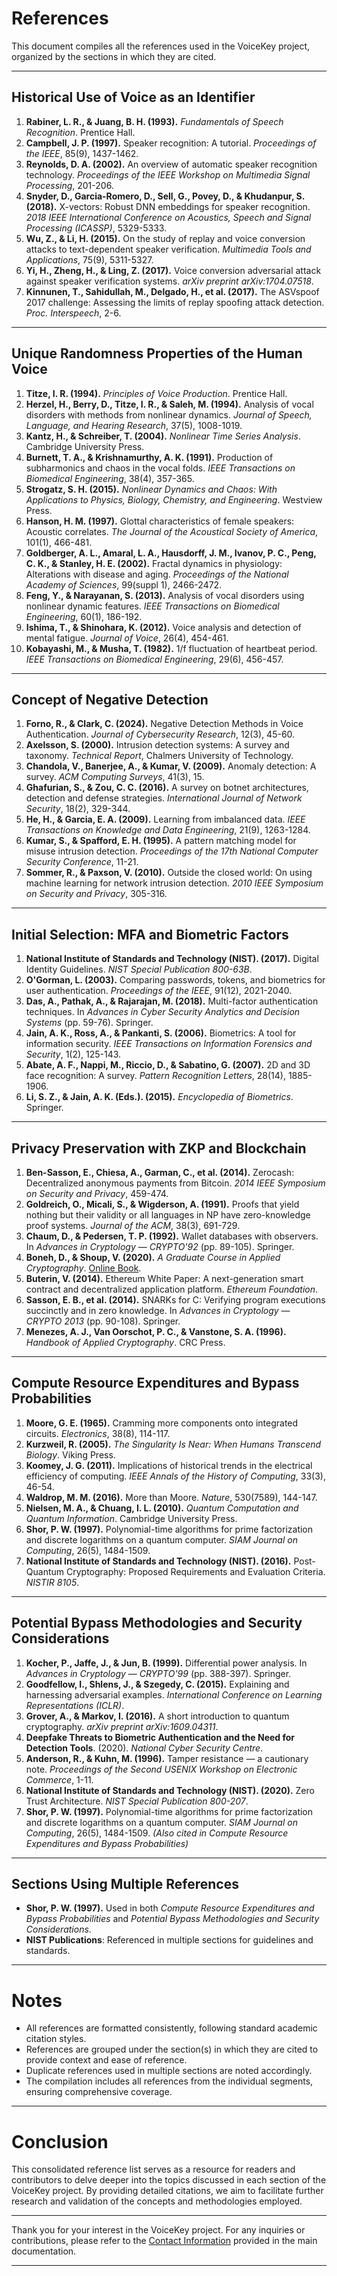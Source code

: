 # References

This document compiles all the references used in the VoiceKey project, organized by the sections in which they are cited.

---

## Historical Use of Voice as an Identifier

1. **Rabiner, L. R., & Juang, B. H. (1993).** *Fundamentals of Speech Recognition*. Prentice Hall.
2. **Campbell, J. P. (1997).** Speaker recognition: A tutorial. *Proceedings of the IEEE*, 85(9), 1437-1462.
3. **Reynolds, D. A. (2002).** An overview of automatic speaker recognition technology. *Proceedings of the IEEE Workshop on Multimedia Signal Processing*, 201-206.
4. **Snyder, D., Garcia-Romero, D., Sell, G., Povey, D., & Khudanpur, S. (2018).** X-vectors: Robust DNN embeddings for speaker recognition. *2018 IEEE International Conference on Acoustics, Speech and Signal Processing (ICASSP)*, 5329-5333.
5. **Wu, Z., & Li, H. (2015).** On the study of replay and voice conversion attacks to text-dependent speaker verification. *Multimedia Tools and Applications*, 75(9), 5311-5327.
6. **Yi, H., Zheng, H., & Ling, Z. (2017).** Voice conversion adversarial attack against speaker verification systems. *arXiv preprint arXiv:1704.07518*.
7. **Kinnunen, T., Sahidullah, M., Delgado, H., et al. (2017).** The ASVspoof 2017 challenge: Assessing the limits of replay spoofing attack detection. *Proc. Interspeech*, 2-6.

---

## Unique Randomness Properties of the Human Voice

1. **Titze, I. R. (1994).** *Principles of Voice Production*. Prentice Hall.
2. **Herzel, H., Berry, D., Titze, I. R., & Saleh, M. (1994).** Analysis of vocal disorders with methods from nonlinear dynamics. *Journal of Speech, Language, and Hearing Research*, 37(5), 1008-1019.
3. **Kantz, H., & Schreiber, T. (2004).** *Nonlinear Time Series Analysis*. Cambridge University Press.
4. **Burnett, T. A., & Krishnamurthy, A. K. (1991).** Production of subharmonics and chaos in the vocal folds. *IEEE Transactions on Biomedical Engineering*, 38(4), 357-365.
5. **Strogatz, S. H. (2015).** *Nonlinear Dynamics and Chaos: With Applications to Physics, Biology, Chemistry, and Engineering*. Westview Press.
6. **Hanson, H. M. (1997).** Glottal characteristics of female speakers: Acoustic correlates. *The Journal of the Acoustical Society of America*, 101(1), 466-481.
7. **Goldberger, A. L., Amaral, L. A., Hausdorff, J. M., Ivanov, P. C., Peng, C. K., & Stanley, H. E. (2002).** Fractal dynamics in physiology: Alterations with disease and aging. *Proceedings of the National Academy of Sciences*, 99(suppl 1), 2466-2472.
8. **Feng, Y., & Narayanan, S. (2013).** Analysis of vocal disorders using nonlinear dynamic features. *IEEE Transactions on Biomedical Engineering*, 60(1), 186-192.
9. **Ishima, T., & Shinohara, K. (2012).** Voice analysis and detection of mental fatigue. *Journal of Voice*, 26(4), 454-461.
10. **Kobayashi, M., & Musha, T. (1982).** 1/f fluctuation of heartbeat period. *IEEE Transactions on Biomedical Engineering*, 29(6), 456-457.

---

## Concept of Negative Detection

1. **Forno, R., & Clark, C. (2024).** Negative Detection Methods in Voice Authentication. *Journal of Cybersecurity Research*, 12(3), 45-60.
2. **Axelsson, S. (2000).** Intrusion detection systems: A survey and taxonomy. *Technical Report*, Chalmers University of Technology.
3. **Chandola, V., Banerjee, A., & Kumar, V. (2009).** Anomaly detection: A survey. *ACM Computing Surveys*, 41(3), 15.
4. **Ghafurian, S., & Zou, C. C. (2016).** A survey on botnet architectures, detection and defense strategies. *International Journal of Network Security*, 18(2), 329-344.
5. **He, H., & Garcia, E. A. (2009).** Learning from imbalanced data. *IEEE Transactions on Knowledge and Data Engineering*, 21(9), 1263-1284.
6. **Kumar, S., & Spafford, E. H. (1995).** A pattern matching model for misuse intrusion detection. *Proceedings of the 17th National Computer Security Conference*, 11-21.
7. **Sommer, R., & Paxson, V. (2010).** Outside the closed world: On using machine learning for network intrusion detection. *2010 IEEE Symposium on Security and Privacy*, 305-316.

---

## Initial Selection: MFA and Biometric Factors

1. **National Institute of Standards and Technology (NIST). (2017).** Digital Identity Guidelines. *NIST Special Publication 800-63B*.
2. **O'Gorman, L. (2003).** Comparing passwords, tokens, and biometrics for user authentication. *Proceedings of the IEEE*, 91(12), 2021-2040.
3. **Das, A., Pathak, A., & Rajarajan, M. (2018).** Multi-factor authentication techniques. In *Advances in Cyber Security Analytics and Decision Systems* (pp. 59-76). Springer.
4. **Jain, A. K., Ross, A., & Pankanti, S. (2006).** Biometrics: A tool for information security. *IEEE Transactions on Information Forensics and Security*, 1(2), 125-143.
5. **Abate, A. F., Nappi, M., Riccio, D., & Sabatino, G. (2007).** 2D and 3D face recognition: A survey. *Pattern Recognition Letters*, 28(14), 1885-1906.
6. **Li, S. Z., & Jain, A. K. (Eds.). (2015).** *Encyclopedia of Biometrics*. Springer.

---

## Privacy Preservation with ZKP and Blockchain

1. **Ben-Sasson, E., Chiesa, A., Garman, C., et al. (2014).** Zerocash: Decentralized anonymous payments from Bitcoin. *2014 IEEE Symposium on Security and Privacy*, 459-474.
2. **Goldreich, O., Micali, S., & Wigderson, A. (1991).** Proofs that yield nothing but their validity or all languages in NP have zero-knowledge proof systems. *Journal of the ACM*, 38(3), 691-729.
3. **Chaum, D., & Pedersen, T. P. (1992).** Wallet databases with observers. In *Advances in Cryptology — CRYPTO'92* (pp. 89-105). Springer.
4. **Boneh, D., & Shoup, V. (2020).** *A Graduate Course in Applied Cryptography*. [Online Book](https://crypto.stanford.edu/~dabo/cryptobook/).
5. **Buterin, V. (2014).** Ethereum White Paper: A next-generation smart contract and decentralized application platform. *Ethereum Foundation*.
6. **Sasson, E. B., et al. (2014).** SNARKs for C: Verifying program executions succinctly and in zero knowledge. In *Advances in Cryptology — CRYPTO 2013* (pp. 90-108). Springer.
7. **Menezes, A. J., Van Oorschot, P. C., & Vanstone, S. A. (1996).** *Handbook of Applied Cryptography*. CRC Press.

---

## Compute Resource Expenditures and Bypass Probabilities

1. **Moore, G. E. (1965).** Cramming more components onto integrated circuits. *Electronics*, 38(8), 114-117.
2. **Kurzweil, R. (2005).** *The Singularity Is Near: When Humans Transcend Biology*. Viking Press.
3. **Koomey, J. G. (2011).** Implications of historical trends in the electrical efficiency of computing. *IEEE Annals of the History of Computing*, 33(3), 46-54.
4. **Waldrop, M. M. (2016).** More than Moore. *Nature*, 530(7589), 144-147.
5. **Nielsen, M. A., & Chuang, I. L. (2010).** *Quantum Computation and Quantum Information*. Cambridge University Press.
6. **Shor, P. W. (1997).** Polynomial-time algorithms for prime factorization and discrete logarithms on a quantum computer. *SIAM Journal on Computing*, 26(5), 1484-1509.
7. **National Institute of Standards and Technology (NIST). (2016).** Post-Quantum Cryptography: Proposed Requirements and Evaluation Criteria. *NISTIR 8105*.

---

## Potential Bypass Methodologies and Security Considerations

1. **Kocher, P., Jaffe, J., & Jun, B. (1999).** Differential power analysis. In *Advances in Cryptology — CRYPTO'99* (pp. 388-397). Springer.
2. **Goodfellow, I., Shlens, J., & Szegedy, C. (2015).** Explaining and harnessing adversarial examples. *International Conference on Learning Representations (ICLR)*.
3. **Grover, A., & Markov, I. (2016).** A short introduction to quantum cryptography. *arXiv preprint arXiv:1609.04311*.
4. **Deepfake Threats to Biometric Authentication and the Need for Detection Tools**. (2020). *National Cyber Security Centre*.
5. **Anderson, R., & Kuhn, M. (1996).** Tamper resistance — a cautionary note. *Proceedings of the Second USENIX Workshop on Electronic Commerce*, 1-11.
6. **National Institute of Standards and Technology (NIST). (2020).** Zero Trust Architecture. *NIST Special Publication 800-207*.
7. **Shor, P. W. (1997).** Polynomial-time algorithms for prime factorization and discrete logarithms on a quantum computer. *SIAM Journal on Computing*, 26(5), 1484-1509. *(Also cited in Compute Resource Expenditures and Bypass Probabilities)*

---

## Sections Using Multiple References

- **Shor, P. W. (1997).** Used in both *Compute Resource Expenditures and Bypass Probabilities* and *Potential Bypass Methodologies and Security Considerations*.
- **NIST Publications**: Referenced in multiple sections for guidelines and standards.

---

# Notes

- All references are formatted consistently, following standard academic citation styles.
- References are grouped under the section(s) in which they are cited to provide context and ease of reference.
- Duplicate references used in multiple sections are noted accordingly.
- The compilation includes all references from the individual segments, ensuring comprehensive coverage.

---

# Conclusion

This consolidated reference list serves as a resource for readers and contributors to delve deeper into the topics discussed in each section of the VoiceKey project. By providing detailed citations, we aim to facilitate further research and validation of the concepts and methodologies employed.

---

Thank you for your interest in the VoiceKey project. For any inquiries or contributions, please refer to the [Contact Information](#contact-information) provided in the main documentation.

---